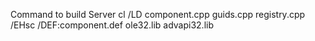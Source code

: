 Command to build Server 
cl /LD component.cpp guids.cpp registry.cpp /EHsc /DEF:component.def ole32.lib advapi32.lib

